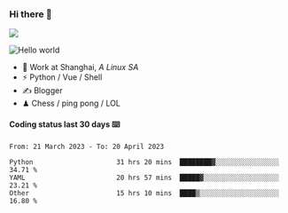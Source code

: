 ### Hi there 👋
![](https://komarev.com/ghpvc/?username=Xuhandsome)


<img src="https://github-readme-stats.vercel.app/api?username=XuHandsome&show_icons=true&theme=merko" alt="Hello world">

<br/>

- 🍻  Work at Shanghai, _A Linux SA_
- ⚡  Python / Vue / Shell
- ✍️  Blogger
- ♟  Chess / ping pong / LOL

#### Coding status last 30 days ⌨️

<!--START_SECTION:waka-->

```text
From: 21 March 2023 - To: 20 April 2023

Python                     31 hrs 20 mins  ████████▓░░░░░░░░░░░░░░░░   34.71 %
YAML                       20 hrs 57 mins  █████▓░░░░░░░░░░░░░░░░░░░   23.21 %
Other                      15 hrs 10 mins  ████▒░░░░░░░░░░░░░░░░░░░░   16.80 %
```

<!--END_SECTION:waka-->
